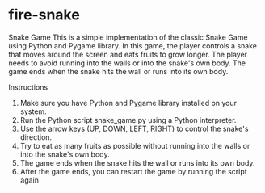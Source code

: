 # fire-snake
Snake Game
This is a simple implementation of the classic Snake Game using Python and Pygame library. In this game, the player controls a snake that moves around the screen and eats fruits to grow longer. The player needs to avoid running into the walls or into the snake's own body. The game ends when the snake hits the wall or runs into its own body.


Instructions
1. Make sure you have Python and Pygame library installed on your system.
2. Run the Python script snake_game.py using a Python interpreter.
3. Use the arrow keys (UP, DOWN, LEFT, RIGHT) to control the snake's direction.
4. Try to eat as many fruits as possible without running into the walls or into the snake's own body.
5. The game ends when the snake hits the wall or runs into its own body.
6. After the game ends, you can restart the game by running the script again



